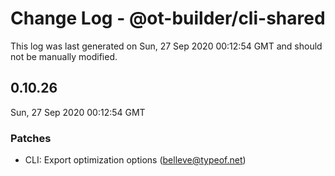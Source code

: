 # Change Log - @ot-builder/cli-shared

This log was last generated on Sun, 27 Sep 2020 00:12:54 GMT and should not be manually modified.

<!-- Start content -->

## 0.10.26

Sun, 27 Sep 2020 00:12:54 GMT

### Patches

- CLI: Export optimization options (belleve@typeof.net)
